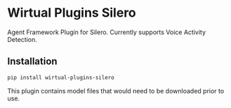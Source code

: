 # Wirtual Plugins Silero

Agent Framework Plugin for Silero. Currently supports Voice Activity Detection.

## Installation

```bash
pip install wirtual-plugins-silero
```

This plugin contains model files that would need to be downloaded prior to use.
